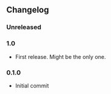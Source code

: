 ## Changelog

### Unreleased

### 1.0

- First release. Might be the only one.

### 0.1.0

- Initial commit
